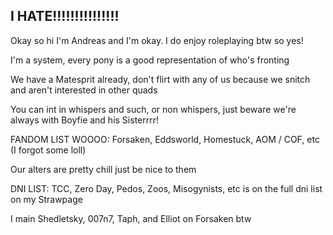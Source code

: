 ## I HATE!!!!!!!!!!!!!!!
Okay so hi I'm Andreas and I'm okay. I do enjoy roleplaying btw so yes!


I'm a system, every pony is a good representation of who's fronting


We have a Matesprit already, don't flirt with any of us because we snitch and aren't interested in other quads


You can int in whispers and such, or non whispers, just beware we're always with Boyfie and his Sisterrrr!


FANDOM LIST WOOOO: Forsaken, Eddsworld, Homestuck, AOM / COF, etc (I forgot some loll)

Our alters are pretty chill just be nice to them

DNI LIST: TCC, Zero Day, Pedos, Zoos, Misogynists, etc is on the full dni list on my Strawpage

I main Shedletsky, 007n7, Taph, and Elliot on Forsaken btw
